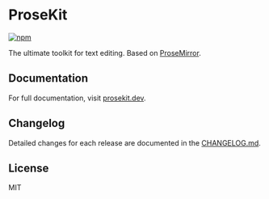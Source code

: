 # ProseKit

[![npm](https://img.shields.io/npm/v/prosekit)](https://www.npmjs.com/package/prosekit)

The ultimate toolkit for text editing. Based on [ProseMirror](https://prosemirror.net/).

## Documentation

For full documentation, visit [prosekit.dev](https://prosekit.dev).

## Changelog

Detailed changes for each release are documented in the [CHANGELOG.md](https://github.com/ocavue/prosekit/blob/master/packages/prosekit/CHANGELOG.md).

## License

MIT
